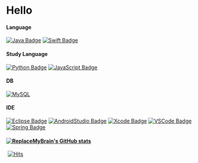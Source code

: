 # Hello


  #### Language

  [![Java Badge](https://img.shields.io/badge/Java-007396?style=for-the-badge&logo=java&logoColor=white)](http://java.com/) 
  [![Swift Badge](https://img.shields.io/badge/Swift-FA7343?style=for-the-badge&logo=swift&logoColor=white)](https://www.swift.org/)

  #### Study Language
  [![Python Badge](https://img.shields.io/badge/Python-3776AB?style=for-the-badge&logo=python&logoColor=white)](https://python.org/)
  [![JavaScript Badge](https://img.shields.io/badge/JavaScript-F7DF1E?style=for-the-badge&logo=JavaScript&logoColor=white)](https://javascript.info/)
  
  #### DB
  [![MySQL](https://img.shields.io/badge/MySQL-4479A1?style=for-the-badge&logo=swift&logoColor=white)](https://www.mysql.com/)

  #### IDE

  [![Eclipse Badge](https://img.shields.io/badge/Eclipse-2C2255?style=for-the-badge&logo=eclipse&logoColor=white)](http://eclipse.org/)
  [![AndroidStudio Badge](https://img.shields.io/badge/Androidstudio-3DDC84?style=for-the-badge&logo=android-studio&logoColor=white)](http://developer.android.com/)
  [![Xcode Badge](https://img.shields.io/badge/Xcode-1575F9?style=for-the-badge&logo=xcode&logoColor=white)](http://developer.apple.com/)
  [![VSCode Badge](https://img.shields.io/badge/VScode-007ACC?style=for-the-badge&logo=visual-studio-code&logoColor=white)](http://code.visualstudio.com/)
  [![Spring Badge](https://img.shields.io/badge/Spring-6DB33F?style=for-the-badge&logo=spring&logoColor=white)](http://spring.io/)



#### 	[![ReplaceMyBrain's GitHub stats](https://github-readme-stats.vercel.app/api?username=ReplaceMyBrain)](https://github.com/ReplaceMyBrain/github-readme-stats)

​																														                           		[![Hits](https://hits.seeyoufarm.com/api/count/incr/badge.svg?url=https%3A%2F%2Fgithub.com%2FReplaceMyBrain&count_bg=%239A9A9A&title_bg=%23555555&icon=moleculer.svg&icon_color=%23FFFFFF&title=views&edge_flat=false)](https://hits.seeyoufarm.com)







